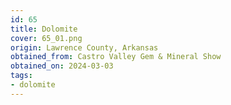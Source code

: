 ```yaml
---
id: 65
title: Dolomite
cover: 65_01.png
origin: Lawrence County, Arkansas
obtained_from: Castro Valley Gem & Mineral Show
obtained_on: 2024-03-03
tags:
- dolomite
---
```

